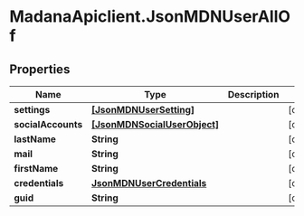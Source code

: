# MadanaApiclient.JsonMDNUserAllOf

## Properties

Name | Type | Description | Notes
------------ | ------------- | ------------- | -------------
**settings** | [**[JsonMDNUserSetting]**](JsonMDNUserSetting.md) |  | [optional] 
**socialAccounts** | [**[JsonMDNSocialUserObject]**](JsonMDNSocialUserObject.md) |  | [optional] 
**lastName** | **String** |  | [optional] 
**mail** | **String** |  | [optional] 
**firstName** | **String** |  | [optional] 
**credentials** | [**JsonMDNUserCredentials**](JsonMDNUserCredentials.md) |  | [optional] 
**guid** | **String** |  | [optional] 


